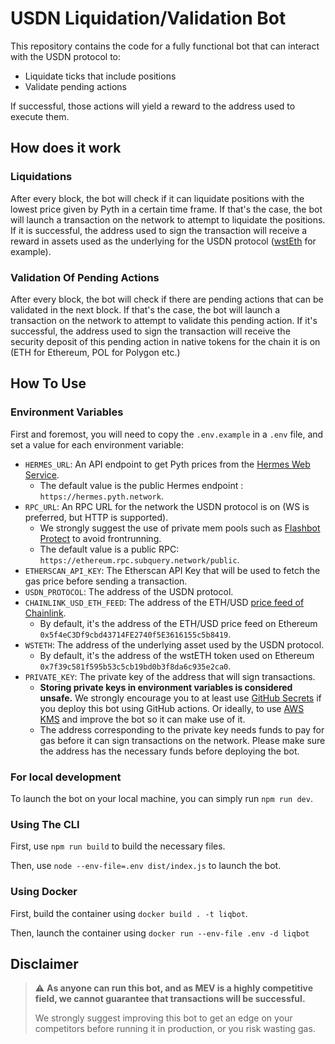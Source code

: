 # USDN Liquidation/Validation Bot

This repository contains the code for a fully functional bot that can interact with the USDN protocol to:
* Liquidate ticks that include positions
* Validate pending actions

If successful, those actions will yield a reward to the address used to execute them.

## How does it work

### Liquidations

After every block, the bot will check if it can liquidate positions with the lowest price given by Pyth in a certain time frame.
If that's the case, the bot will launch a transaction on the network to attempt to liquidate the positions.
If it is successful, the address used to sign the transaction will receive a reward in assets used as the underlying for the USDN protocol ([wstEth](https://www.coingecko.com/en/coins/wrapped-steth) for example).

### Validation Of Pending Actions

After every block, the bot will check if there are pending actions that can be validated in the next block.
If that's the case, the bot will launch a transaction on the network to attempt to validate this pending action.
If it's successful, the address used to sign the transaction will receive the security deposit of this pending action in native tokens for the chain it is on (ETH for Ethereum, POL for Polygon etc.)

## How To Use

### Environment Variables

First and foremost, you will need to copy the `.env.example` in a `.env` file, and set a value for each environment variable:
* `HERMES_URL`: An API endpoint to get Pyth prices from the [Hermes Web Service](https://docs.pyth.network/price-feeds/how-pyth-works/hermes).
  * The default value is the public Hermes endpoint : `https://hermes.pyth.network`.
* `RPC_URL`: An RPC URL for the network the USDN protocol is on (WS is preferred, but HTTP is supported).
  * We strongly suggest the use of private mem pools such as [Flashbot Protect](https://docs.flashbots.net/flashbots-protect/overview) to avoid frontrunning.
  * The default value is a public RPC: `https://ethereum.rpc.subquery.network/public`.
* `ETHERSCAN_API_KEY`: The Etherscan API Key that will be used to fetch the gas price before sending a transaction.
* `USDN_PROTOCOL`: The address of the USDN protocol.
* `CHAINLINK_USD_ETH_FEED`: The address of the ETH/USD [price feed of Chainlink](https://docs.chain.link/data-feeds/price-feeds/addresses).
  * By default, it's the address of the ETH/USD price feed on Ethereum `0x5f4eC3Df9cbd43714FE2740f5E3616155c5b8419`.
* `WSTETH`: The address of the underlying asset used by the USDN protocol.
  * By default, it's the address of the wstETH token used on Ethereum `0x7f39c581f595b53c5cb19bd0b3f8da6c935e2ca0`.
* `PRIVATE_KEY`: The private key of the address that will sign transactions.
  * **Storing private keys in environment variables is considered unsafe.** We strongly encourage you to at least use [GitHub Secrets](https://docs.github.com/en/actions/security-for-github-actions/security-guides/using-secrets-in-github-actions) if you deploy this bot using GitHub actions. Or ideally, to use [AWS KMS](https://aws.amazon.com/kms/) and improve the bot so it can make use of it.
  * The address corresponding to the private key needs funds to pay for gas before it can sign transactions on the network. Please make sure the address has the necessary funds before deploying the bot.

### For local development

To launch the bot on your local machine, you can simply run `npm run dev`.

### Using The CLI

First, use `npm run build` to build the necessary files.

Then, use `node --env-file=.env dist/index.js` to launch the bot.

### Using Docker

First, build the container using `docker build . -t liqbot`.

Then, launch the container using `docker run --env-file .env -d liqbot`

## Disclaimer

> ⚠️ **As anyone can run this bot, and as MEV is a highly competitive field, we cannot guarantee that transactions will be successful.**
>
> We strongly suggest improving this bot to get an edge on your competitors before running it in production, or you risk wasting gas.